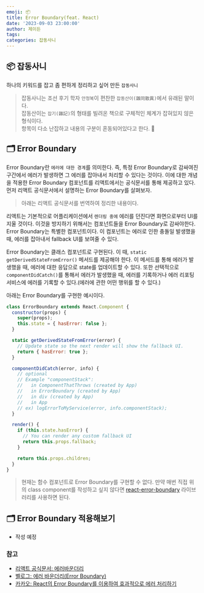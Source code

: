 ```yaml
---
emoji: 📦
title: Error Boundary(feat. React)
date: '2023-09-03 23:00:00'
author: 제이든
tags:
categories: 잡동사니
---
```


## 📦 잡동사니

하나의 키워드를 잡고 좀 편하게 정리하고 싶어 만든 `잡동사니`<br/>

> 잡동사니는 조선 후기 학자 `안정복`이 편찬한 `잡동산이(雜同散異)`에서 유래된 말이다.<br/>
> 잡동산이는 `잡기(雜記)`의 형태를 빌려온 책으로 구체적인 체계가 잡혀있지 않은 형식이다.<br/>
> 항목이 다소 난잡하고 내용의 구분이 혼동되어있다고 한다. 🤣

## 🗂️ Error Boundary

Error Boundary란 `에러에 대한 경계`를 의미한다. 즉, 특정 Error Boundary로 감싸여진 구간에서 에러가 발생하면 그 에러를 잡아내서 처리할 수 있다는 것이다. 이에 대한 개념을 적용한 Error Boundary 컴포넌트를 리액트에서는 공식문서를 통해 제공하고 있다. 먼저 리액트 공식문서에서 설명하는 Error Boundary를 살펴보자.

> 아래는 리액트 공식문서를 번역하여 정리한 내용이다.

리액트는 기본적으로 어플리케이션에서 `렌더링 중에` 에러를 던진다면 화면으로부터 UI를 지울 것이다. 이것을 방지하기 위해서는 컴포넌트들을 Error Boundary로 감싸야한다. Error Boundary는 특별한 컴포넌트이다. 이 컴포넌트는 에러로 인한 충돌일 발생했을 때, 에러를 잡아내서 fallback UI를 보여줄 수 있다.

Error Boundary는 클래스 컴포넌트로 구현된다. 이 때, `static getDerivedStateFromError()` 메서드를 제공해야 한다. 이 메서드를 통해 에러가 발생했을 때, 에러에 대한 응답으로 state를 업데이트할 수 있다. 또한 선택적으로 `componentDidCatch()`를 통해서 에러가 발생했을 때, 에러를 기록하거나 에러 리포팅 서비스에 에러를 기록할 수 있다.(에러에 관한 어떤 행위를 할 수 있다.)

아래는 Error Boundary를 구현한 예시이다.

```jsx
class ErrorBoundary extends React.Component {
  constructor(props) {
    super(props);
    this.state = { hasError: false };
  }

  static getDerivedStateFromError(error) {
    // Update state so the next render will show the fallback UI.
    return { hasError: true };
  }

  componentDidCatch(error, info) {
    // optional
    // Example "componentStack":
    //   in ComponentThatThrows (created by App)
    //   in ErrorBoundary (created by App)
    //   in div (created by App)
    //   in App
    // ex) logErrorToMyService(error, info.componentStack);
  }

  render() {
    if (this.state.hasError) {
      // You can render any custom fallback UI
      return this.props.fallback;
    }

    return this.props.children;
  }
}
```

> 현재는 함수 컴포넌트로 Error Boundary를 구현할 수 없다. 만약 매번 직접 위의 class component를 작성하고 싶지 않다면 [react-error-boundary](https://github.com/bvaughn/react-error-boundary) 라이브러리를 사용하면 된다.

## 🗂️ Error Boundary 적용해보기

- 작성 예정

### 참고

- [리액트 공식문서: 에러바운더리](https://react.dev/reference/react/Component#catching-rendering-errors-with-an-error-boundary)
- [벨로그: 에러 바운더리(Error Boundary)](https://velog.io/@bbaa3218/React-%EC%97%90%EB%9F%AC-%EB%B0%94%EC%9A%B4%EB%8D%94%EB%A6%ACError-Boundary)
- [카카오: React의 Error Boundary를 이용하여 효과적으로 에러 처리하기](https://fe-developers.kakaoent.com/2022/221110-error-boundary/)

```toc

```
